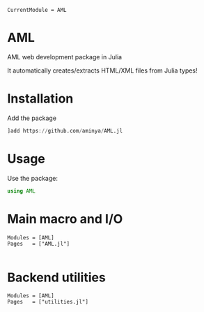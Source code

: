 ```@meta
CurrentModule = AML
```

# AML

AML web development package in Julia

It automatically creates/extracts HTML/XML files from Julia types!

# Installation
Add the package
```julia
]add https://github.com/aminya/AML.jl
```
# Usage
Use the package:
```julia
using AML
```

# Main macro and I/O
```@autodocs
Modules = [AML]
Pages   = ["AML.jl"]
```


```@index
```

# Backend utilities
```@autodocs
Modules = [AML]
Pages   = ["utilities.jl"]
```
